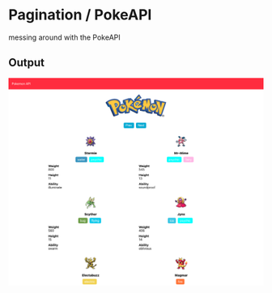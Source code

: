 # Pagination / PokeAPI

messing around with the PokeAPI

## Output

![output](https://github.com/matthaneburger/pokemon/blob/master/src/static/output.png)
